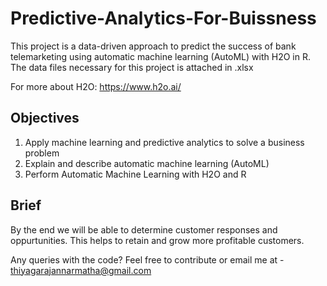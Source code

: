 # Predictive-Analytics-For-Buissness
This project is a data-driven approach to predict the success of bank telemarketing using automatic machine learning (AutoML) with H2O in R.
The data files necessary for this project is attached in .xlsx 

For more about H2O: https://www.h2o.ai/

## Objectives
1. Apply machine learning and predictive analytics to solve a business problem
2. Explain and describe automatic machine learning (AutoML)
3. Perform Automatic Machine Learning with H2O and R

## Brief
By the end we will be able to determine customer responses and oppurtunities. This helps to retain and grow more profitable customers.

Any queries with the code? Feel free to contribute or email me at - thiyagarajannarmatha@gmail.com

